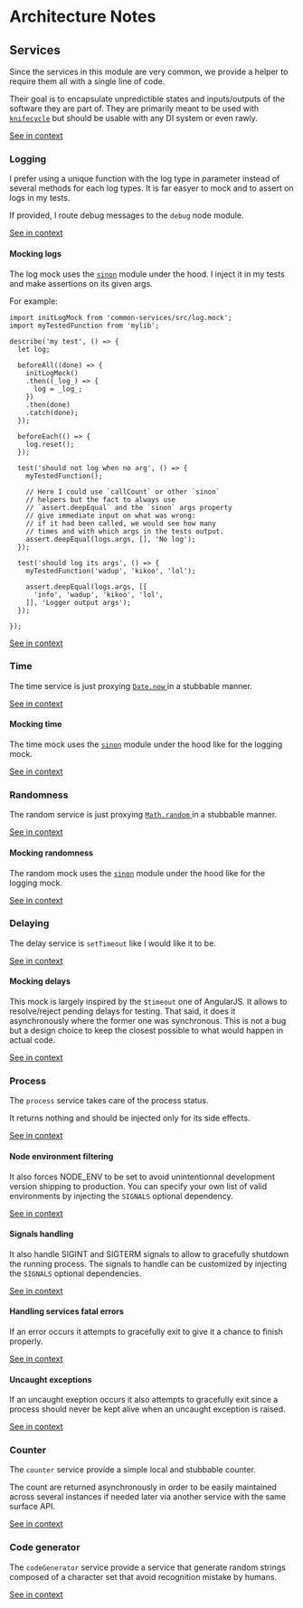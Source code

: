 [//]: # ( )
[//]: # (This file is automatically generated by the `jsarch`)
[//]: # (module. Do not change it elsewhere, changes would)
[//]: # (be overriden.)
[//]: # ( )
# Architecture Notes



## Services

Since the services in this module are very common, we
 provide a helper to require them all with a single
 line of code.

Their goal is to encapsulate unpredictible states and
 inputs/outputs of the software they are part of. They
 are primarily meant to be used with
 [`knifecycle`](https://github.com/nfroidure/knifecycle)
 but should be usable with any DI system or even rawly.

[See in context](./src/index.js#L1-L12)



### Logging

I prefer using a unique function with the log type
 in parameter instead of several methods for each
 log types. It is far easyer to mock and to assert
 on logs in my tests.

If provided, I route debug messages to the `debug`
 node module.

[See in context](./src/log.js#L16-L26)



#### Mocking logs

The log mock uses the
 [`sinon`](https://github.com/sinonjs/sinon/)
 module under the hood. I inject it in my tests
 and make assertions on its given args.

For example:
```js1
import initLogMock from 'common-services/src/log.mock';
import myTestedFunction from 'mylib';

describe('my test', () => {
  let log;

  beforeAll((done) => {
    initLogMock()
    .then((_log_) => {
      log = _log_;
    })
    .then(done)
    .catch(done);
  });

  beforeEach(() => {
    log.reset();
  });

  test('should not log when no arg', () => {
    myTestedFunction();

    // Here I could use `callCount` or other `sinon`
    // helpers but the fact to always use
    // `assert.deepEqual` and the `sinon` args property
    // give immediate input on what was wrong:
    // if it had been called, we would see how many
    // times and with which args in the tests output.
    assert.deepEqual(logs.args, [], 'No log');
  });

  test('should log its args', () => {
    myTestedFunction('wadup', 'kikoo', 'lol');

    assert.deepEqual(logs.args, [[
      'info', 'wadup', 'kikoo', 'lol',
    ]], 'Logger output args');
  });

});
```

[See in context](./src/log.mock.js#L5-L55)



### Time

The time service is just proxying [`Date.now`
](https://developer.mozilla.org/docs/Web/JavaScript/Reference/Global_Objects/Date/now)
 in a stubbable manner.

[See in context](./src/time.js#L3-L8)



#### Mocking time

The time mock uses the [`sinon`](https://github.com/sinonjs/sinon/)
 module under the hood like for the logging mock.

[See in context](./src/time.mock.js#L5-L9)



### Randomness

The random service is just proxying [`Math.random`
](https://developer.mozilla.org/docs/Web/JavaScript/Reference/Global_Objects/Math/random)
 in a stubbable manner.

[See in context](./src/random.js#L5-L10)



#### Mocking randomness

The random mock uses the [`sinon`](https://github.com/sinonjs/sinon/)
 module under the hood like for the logging mock.

[See in context](./src/random.mock.js#L5-L9)



### Delaying

The delay service is `setTimeout` like I would like it
 to be.

[See in context](./src/delay.js#L6-L10)



#### Mocking delays

This mock is largely inspired by the `$timeout` one of
 AngularJS. It allows to resolve/reject pending delays
 for testing. That said, it does it asynchronously
 where the former one was synchronous. This is not a
 bug but a design choice to keep the closest possible
 to what would happen in actual code.

[See in context](./src/delay.mock.js#L5-L13)



### Process

The `process` service takes care of the process status.

It returns nothing and should be injected only for its
 side effects.

[See in context](./src/process.js#L9-L14)



#### Node environment filtering

It also forces NODE_ENV to be set to avoid unintentionnal
 development version shipping to production. You can specify
 your own list of valid environments by injecting the
 `SIGNALS` optional dependency.

[See in context](./src/process.js#L47-L53)



#### Signals handling

It also handle SIGINT and SIGTERM signals to allow to
 gracefully shutdown the running process. The signals
 to handle can be customized by injecting the `SIGNALS`
 optional dependencies.

[See in context](./src/process.js#L63-L69)



#### Handling services fatal errors

If an error occurs it attempts to gracefully exit
to give it a chance to finish properly.

[See in context](./src/process.js#L74-L78)



#### Uncaught exceptions

If an uncaught exeption occurs it also attempts to
 gracefully exit since a process should never be kept
 alive when an uncaught exception is raised.

[See in context](./src/process.js#L84-L89)



### Counter

The `counter` service provide a simple local and
 stubbable counter.

The count are returned asynchronously in order
 to be easily maintained across several instances
 if needed later via another service with the same
 surface API.

[See in context](./src/counter.js#L8-L17)



### Code generator

The `codeGenerator` service provide a service
 that generate random strings composed of
 a character set that avoid recognition
 mistake by humans.

[See in context](./src/codeGenerator.js#L5-L11)

